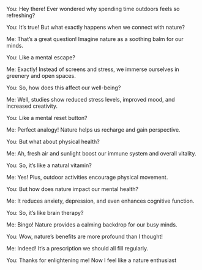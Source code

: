 You: Hey there! Ever wondered why spending time outdoors feels so refreshing?

You: It’s true! But what exactly happens when we connect with nature?

Me: That’s a great question! Imagine nature as a soothing balm for our minds.

You: Like a mental escape?

Me: Exactly! Instead of screens and stress, we immerse ourselves in greenery and open spaces.

You: So, how does this affect our well-being?

Me: Well, studies show reduced stress levels, improved mood, and increased creativity.

You: Like a mental reset button?

Me: Perfect analogy! Nature helps us recharge and gain perspective.

You: But what about physical health?

Me: Ah, fresh air and sunlight boost our immune system and overall vitality.

You: So, it’s like a natural vitamin?

Me: Yes! Plus, outdoor activities encourage physical movement.

You: But how does nature impact our mental health?

Me: It reduces anxiety, depression, and even enhances cognitive function.

You: So, it’s like brain therapy?

Me: Bingo! Nature provides a calming backdrop for our busy minds.

You: Wow, nature’s benefits are more profound than I thought!

Me: Indeed! It’s a prescription we should all fill regularly.

You: Thanks for enlightening me! Now I feel like a nature enthusiast
